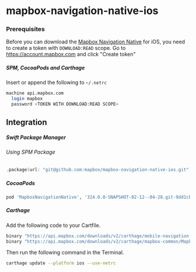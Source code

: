 # mapbox-navigation-native-ios

### Prerequisites

Before you can download the [Mapbox Navigation Native](https://github.com/mapbox/mapbox-navigation-native) for iOS, you need to create a token with `DOWNLOAD:READ` scope.
Go to https://account.mapbox.com and click "Create token"

##### SPM, CocoaPods and Carthage
Insert or append the following to `~/.netrc`

```bash
machine api.mapbox.com
  login mapbox
  password <TOKEN WITH DOWNLOAD:READ SCOPE>
```

## Integration

##### Swift Package Manager

###### Using SPM Package

```swift
.package(url: "git@github.com:mapbox/mapbox-navigation-native-ios.git", from: "324.0.0-SNAPSHOT-02-12--04-28.git-9dd1cb0-SNAPSHOT.0212T0539Z.18a28ca"),
```

##### CocoaPods

```ruby
pod 'MapboxNavigationNative', '324.0.0-SNAPSHOT-02-12--04-28.git-9dd1cb0-SNAPSHOT.0212T0539Z.18a28ca'
```

##### Carthage

Add the following code to your Cartfile.

```bash
binary "https://api.mapbox.com/downloads/v2/carthage/mobile-navigation-native/MapboxNavigationNative.json" == 324.0.0-SNAPSHOT-02-12--04-28.git-9dd1cb0-SNAPSHOT.0212T0539Z.18a28ca
binary "https://api.mapbox.com/downloads/v2/carthage/mapbox-common/MapboxCommon-ios.json" == 24.11.0-SNAPSHOT-02-12--04-28.git-9dd1cb0
```

Then run the following command in the Terminal.
```bash
carthage update --platform ios --use-netrc
```
